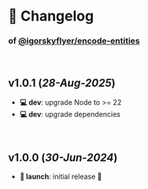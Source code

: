 # 📒 Changelog

### of [@igorskyflyer/encode-entities](https://github.com/igorskyflyer/npm-encode-entities)

<br>

## v1.0.1 (*28-Aug-2025*)

- **💻 dev**: upgrade Node to >= 22
- **💻 dev**: upgrade dependencies

<br>

## v1.0.0 (*30-Jun-2024*)

- **🚀 launch**: initial release 🎉
